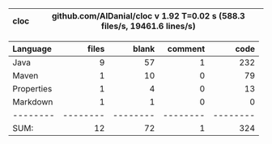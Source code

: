 

cloc|github.com/AlDanial/cloc v 1.92  T=0.02 s (588.3 files/s, 19461.6 lines/s)
--- | ---

Language|files|blank|comment|code
:-------|-------:|-------:|-------:|-------:
Java|9|57|1|232
Maven|1|10|0|79
Properties|1|4|0|13
Markdown|1|1|0|0
--------|--------|--------|--------|--------
SUM:|12|72|1|324
